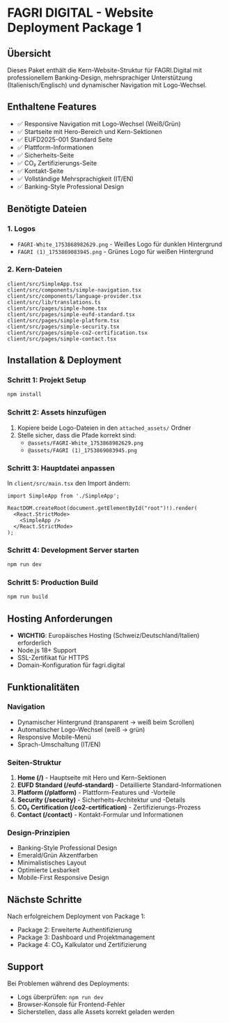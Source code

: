 # FAGRI DIGITAL - Website Deployment Package 1

## Übersicht
Dieses Paket enthält die Kern-Website-Struktur für FAGRI.Digital mit professionellem Banking-Design, mehrsprachiger Unterstützung (Italienisch/Englisch) und dynamischer Navigation mit Logo-Wechsel.

## Enthaltene Features
- ✅ Responsive Navigation mit Logo-Wechsel (Weiß/Grün)
- ✅ Startseite mit Hero-Bereich und Kern-Sektionen
- ✅ EUFD2025-001 Standard Seite
- ✅ Plattform-Informationen
- ✅ Sicherheits-Seite
- ✅ CO₂ Zertifizierungs-Seite
- ✅ Kontakt-Seite
- ✅ Vollständige Mehrsprachigkeit (IT/EN)
- ✅ Banking-Style Professional Design

## Benötigte Dateien

### 1. Logos
- `FAGRI-White_1753868982629.png` - Weißes Logo für dunklen Hintergrund
- `FAGRI (1)_1753869083945.png` - Grünes Logo für weißen Hintergrund

### 2. Kern-Dateien
```
client/src/SimpleApp.tsx
client/src/components/simple-navigation.tsx
client/src/components/language-provider.tsx
client/src/lib/translations.ts
client/src/pages/simple-home.tsx
client/src/pages/simple-eufd-standard.tsx
client/src/pages/simple-platform.tsx
client/src/pages/simple-security.tsx
client/src/pages/simple-co2-certification.tsx
client/src/pages/simple-contact.tsx
```

## Installation & Deployment

### Schritt 1: Projekt Setup
```bash
npm install
```

### Schritt 2: Assets hinzufügen
1. Kopiere beide Logo-Dateien in den `attached_assets/` Ordner
2. Stelle sicher, dass die Pfade korrekt sind:
   - `@assets/FAGRI-White_1753868982629.png`
   - `@assets/FAGRI (1)_1753869083945.png`

### Schritt 3: Hauptdatei anpassen
In `client/src/main.tsx` den Import ändern:
```tsx
import SimpleApp from './SimpleApp';

ReactDOM.createRoot(document.getElementById("root")!).render(
  <React.StrictMode>
    <SimpleApp />
  </React.StrictMode>
);
```

### Schritt 4: Development Server starten
```bash
npm run dev
```

### Schritt 5: Production Build
```bash
npm run build
```

## Hosting Anforderungen
- **WICHTIG**: Europäisches Hosting (Schweiz/Deutschland/Italien) erforderlich
- Node.js 18+ Support
- SSL-Zertifikat für HTTPS
- Domain-Konfiguration für fagri.digital

## Funktionalitäten

### Navigation
- Dynamischer Hintergrund (transparent → weiß beim Scrollen)
- Automatischer Logo-Wechsel (weiß → grün)
- Responsive Mobile-Menü
- Sprach-Umschaltung (IT/EN)

### Seiten-Struktur
1. **Home (/)** - Hauptseite mit Hero und Kern-Sektionen
2. **EUFD Standard (/eufd-standard)** - Detaillierte Standard-Informationen
3. **Platform (/platform)** - Plattform-Features und -Vorteile
4. **Security (/security)** - Sicherheits-Architektur und -Details
5. **CO₂ Certification (/co2-certification)** - Zertifizierungs-Prozess
6. **Contact (/contact)** - Kontakt-Formular und Informationen

### Design-Prinzipien
- Banking-Style Professional Design
- Emerald/Grün Akzentfarben
- Minimalistisches Layout
- Optimierte Lesbarkeit
- Mobile-First Responsive Design

## Nächste Schritte
Nach erfolgreichem Deployment von Package 1:
- Package 2: Erweiterte Authentifizierung
- Package 3: Dashboard und Projektmanagement
- Package 4: CO₂ Kalkulator und Zertifizierung

## Support
Bei Problemen während des Deployments:
- Logs überprüfen: `npm run dev`
- Browser-Konsole für Frontend-Fehler
- Sicherstellen, dass alle Assets korrekt geladen werden